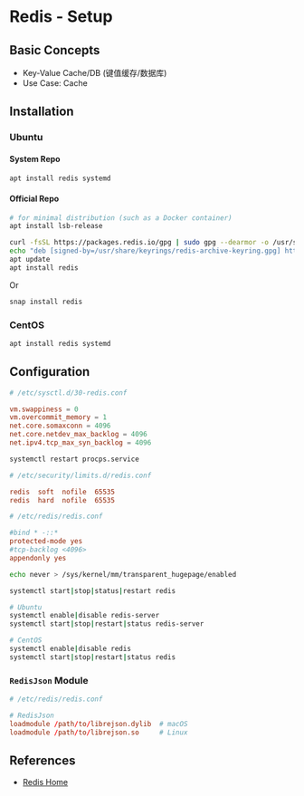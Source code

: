 # Redis - Setup

## Basic Concepts

- Key-Value Cache/DB (键值缓存/数据库)
- Use Case: Cache

## Installation

### Ubuntu

#### System Repo

```bash
apt install redis systemd
```

#### Official Repo

```bash
# for minimal distribution (such as a Docker container)
apt install lsb-release

curl -fsSL https://packages.redis.io/gpg | sudo gpg --dearmor -o /usr/share/keyrings/redis-archive-keyring.gpg
echo "deb [signed-by=/usr/share/keyrings/redis-archive-keyring.gpg] https://packages.redis.io/deb $(lsb_release -cs) main" | sudo tee /etc/apt/sources.list.d/redis.list
apt update
apt install redis
```

Or

```bash
snap install redis
```

### CentOS

```bash
apt install redis systemd
```

## Configuration

```conf
# /etc/sysctl.d/30-redis.conf

vm.swappiness = 0
vm.overcommit_memory = 1
net.core.somaxconn = 4096
net.core.netdev_max_backlog = 4096
net.ipv4.tcp_max_syn_backlog = 4096
```

```bash
systemctl restart procps.service
```

```conf
# /etc/security/limits.d/redis.conf

redis  soft  nofile  65535
redis  hard  nofile  65535
```

```conf
# /etc/redis/redis.conf

#bind * -::*
protected-mode yes
#tcp-backlog <4096>
appendonly yes
```

```bash
echo never > /sys/kernel/mm/transparent_hugepage/enabled

systemctl start|stop|status|restart redis
```

```bash
# Ubuntu
systemctl enable|disable redis-server
systemctl start|stop|restart|status redis-server

# CentOS
systemctl enable|disable redis
systemctl start|stop|restart|status redis
```

### `RedisJson` Module

```conf
# /etc/redis/redis.conf

# RedisJson
loadmodule /path/to/librejson.dylib  # macOS
loadmodule /path/to/librejson.so     # Linux
```

## References

- [Redis Home](https://redis.io)
